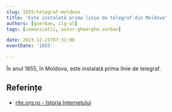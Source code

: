 ```yaml
---
slug: 1855/telegraf-moldova
title: 'Este instalată prima linie de telegraf din Moldova'
authors: [gserban, ilg-ul]
tags: [comunicatii, autor:gheorghe.serban]

date: 2023-12-21T07:31:00
eventDate: '1855'

---
```


În anul 1855, în Moldova, este instalată prima linie de telegraf.

<!-- truncate -->

## Referințe

- [rite.org.ro - Istoria Internetului](https://rite.org.ro/istoria-internetului/)
